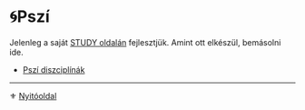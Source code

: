 # 🌀Pszí

Jelenleg a saját [STUDY oldalán](https://github.com/kaktusztea/km100/wiki/STUDY.pszi) fejlesztjük. Amint ott elkészül, bemásolni ide.

- [Pszí diszciplínák](081_pszi_diszciplinak.md)

---

⚜️ [Nyitóoldal](start.md)

